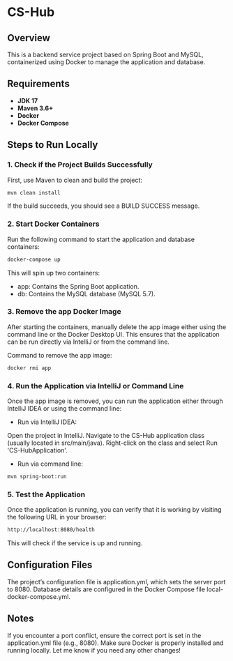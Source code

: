 # CS-Hub

## Overview
This is a backend service project based on Spring Boot and MySQL, containerized using Docker to manage the application and database.

## Requirements
- **JDK 17**
- **Maven 3.6+**
- **Docker**
- **Docker Compose**

## Steps to Run Locally

### 1. Check if the Project Builds Successfully

First, use Maven to clean and build the project:

```bash
mvn clean install
```

If the build succeeds, you should see a BUILD SUCCESS message.

### 2. Start Docker Containers
Run the following command to start the application and database containers:

```bash
docker-compose up
```

This will spin up two containers:

- app: Contains the Spring Boot application.
- db: Contains the MySQL database (MySQL 5.7).

### 3. Remove the app Docker Image
After starting the containers, manually delete the app image either using the command line or the Docker Desktop UI. This ensures that the application can be run directly via IntelliJ or from the command line.

Command to remove the app image:

```bash
docker rmi app
```

### 4. Run the Application via IntelliJ or Command Line
Once the app image is removed, you can run the application either through IntelliJ IDEA or using the command line:

- Run via IntelliJ IDEA:

Open the project in IntelliJ.
Navigate to the CS-Hub application class (usually located in src/main/java).
Right-click on the class and select Run 'CS-HubApplication'.

- Run via command line:

```bash
mvn spring-boot:run
```

### 5. Test the Application
Once the application is running, you can verify that it is working by visiting the following URL in your browser:

```bash
http://localhost:8080/health
```
This will check if the service is up and running.

## Configuration Files
The project’s configuration file is application.yml, which sets the server port to 8080.
Database details are configured in the Docker Compose file local-docker-compose.yml.

## Notes
If you encounter a port conflict, ensure the correct port is set in the application.yml file (e.g., 8080).
Make sure Docker is properly installed and running locally.
Let me know if you need any other changes!







